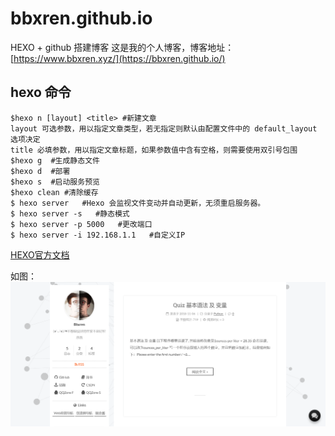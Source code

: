 # bbxren.github.io
HEXO + github 搭建博客
这是我的个人博客，博客地址： [https://www.bbxren.xyz/](https://bbxren.github.io/)
## hexo 命令
  ```
 $hexo n [layout] <title> #新建文章
  layout 可选参数，用以指定文章类型，若无指定则默认由配置文件中的 default_layout 选项决定
  title 必填参数，用以指定文章标题，如果参数值中含有空格，则需要使用双引号包围
 $hexo g  #生成静态文件
 $hexo d  #部署
 $hexo s  #启动服务预览
 $hexo clean #清除缓存
 $ hexo server   #Hexo 会监视文件变动并自动更新，无须重启服务器。
 $ hexo server -s   #静态模式
 $ hexo server -p 5000   #更改端口
 $ hexo server -i 192.168.1.1   #自定义IP
 
  ```
  [HEXO官方文档](https://hexo.io/zh-cn/)
 
如图：
![my-blog](https://github.com/bbxren/bbxren.github.io/blob/hexo/images/www.bbxren.xyz.png?raw=true)



